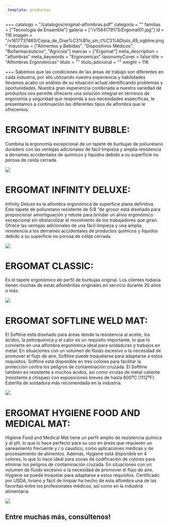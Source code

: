 ```yaml
---
_template: productos
---
```







+++
catalogo = "/catalogos/original-alfombras.pdf"
categoria = ""
familias = ["Tecnología de Ensamble"]
galeria = ["/v1564179173/Ergomat01.jpg"]
id = 116
imagen = "/v1617737463/Copia_de_Dise%C3%B1o_sin_t%C3%ADtulo_49_ngbhre.png"
industrias = ["Alimentos y Bebidas", "Dispositivos Médicos", "Biofarmacéuticos", "Agrícola"]
marcas = ["Ergomat"]
meta_description = "alfombras"
meta_keywords = "Ergonomicas"
taxonomyCover = false
title = "Alfombras Ergonómicas"
titulo = ""
titulo_adicional = ""
weight = 116

+++
Sabemos que las condiciones de las áreas de trabajo son diferentes en cada industria, por ello utilizando nuestra experiencia y habilidades llevamos acabo un análisis de su situación actual identificando problemas y oportunidades. Nuestra gran experiencia combinada a nuestra variedad de productos nos permite ofrecerle una solución integral en términos de ergonomía y seguridad que responda a sus necesidades especificas, le presentamos a continuación las diferentes tipos de alfombra que le ofrecemos:

# **ERGOMAT INFINITY BUBBLE:**

Combina la ergonomía excepcional de un tapete de burbujas de poliuretano duradero con las ventajas adicionales de fácil limpieza y amplia resistencia a derrames accidentales de químicos y líquidos debido a su superficie no porosa de celda cerrada.

![](https://res.cloudinary.com/novatec/v1596832081/Matting_Infinity_Bubble_f2lqfe.jpg)

# **ERGOMAT INFINITY DELUXE:**

Infinity Deluxe es la alfombra ergonómica de superficie plana definitiva. Este tapete de poliuretano resistente de 5/8 ”de grosor está diseñado para proporcionar amortiguación y rebote para brindar un alivio ergonómico excepcional sin obstaculizar el movimiento de los trabajadores que giran. Ofrece las ventajas adicionales de una fácil limpieza y una amplia resistencia a los derrames accidentales de productos químicos y líquidos debido a su superficie no porosa de celda cerrada.

![](https://res.cloudinary.com/novatec/v1596832273/Matting_Deluxe_ulsy0t.jpg)

# **ERGOMAT CLASSIC:**

Es el tapete ergonómico de perfil de burbujas original. Los clientes todavía tienen muchas de estas alfombrillas originales en servicio durante 20 años o más.

![](https://res.cloudinary.com/novatec/v1596832416/Matting_AB_Classic_x2qia5.jpg)

# **ERGOMAT SOFTLINE WELD MAT:**

El Softline está diseñado para áreas donde la resistencia al aceite, los ácidos, la petroquímica y el calor es un requisito importante, lo que lo convierte en una alfombra ergonómica ideal para soldaduras y trabajos en metal. En situaciones con un volumen de fluido excesivo o la necesidad de promover el flujo de aire, Softline puede troquelarse para adaptarse a estos requisitos. Softline está disponible en tres colores para facilitar la protección contra los peligros de contaminación cruzada. El Softline también es resistente a muchos ácidos, así como virutas de metal caliente (resistente a chispas) con exposiciones breves de hasta 600⁰C (1112⁰F). Esterilla de soldadura más recomendada en la industria.

![](https://res.cloudinary.com/novatec/v1596832506/Matting_Softline_wkd8fu.jpg)

# **ERGOMAT HYGIENE FOOD AND MEDICAL MAT:**

Higiene Food and Medical Mat tiene un perfil amplio de resistencia química y al pH, lo que lo hace perfecto para su uso en áreas que requieren un saneamiento frecuente y / o cáustico, como aplicaciones médicas y de procesamiento de alimentos. Además, Hygiene está disponible en 4 colores, lo que lo hace ideal para zonas de codificación de colores para eliminar los peligros de contaminación cruzada. En situaciones con un volumen de fluido excesivo o la necesidad de promover el flujo de aire, Hygiene se puede troquelar para adaptarse a estos requisitos. Certificado por USDA, liviano y fácil de limpiar ha hecho de esta alfombra una de las favoritas entre los profesionales médicos, así como en la industria alimentaria.

![](https://res.cloudinary.com/novatec/v1596832583/Matting_Nitril_Hygiene_zljyyb.jpg)

## **Entre muchas más, consúltenos!**
